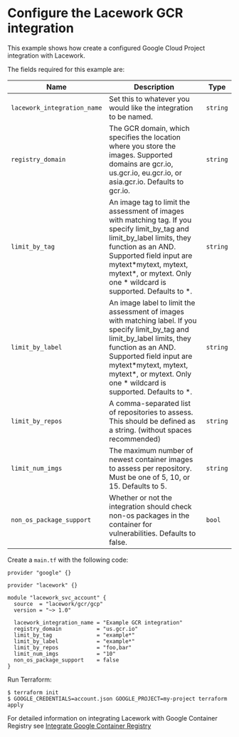 # Configure the Lacework GCR integration

This example shows how create a configured Google Cloud Project integration with Lacework.

The fields required for this example are:

| Name | Description | Type |
|------|-------------|------|
| `lacework_integration_name` | Set this to whatever you would like the integration to be named. | `string` |
| `registry_domain` | The GCR domain, which specifies the location where you store the images. Supported domains are gcr.io, us.gcr.io, eu.gcr.io, or asia.gcr.io. Defaults to gcr.io. | `string` |
| `limit_by_tag` | An image tag to limit the assessment of images with matching tag. If you specify limit_by_tag and limit_by_label limits, they function as an AND. Supported field input are mytext\*mytext, mytext, mytext\*, or mytext. Only one \* wildcard is supported. Defaults to \*. | `string` |
| `limit_by_label` | An image label to limit the assessment of images with matching label. If you specify limit_by_tag and limit_by_label limits, they function as an AND. Supported field input are mytext\*mytext, mytext, mytext\*, or mytext. Only one \* wildcard is supported. Defaults to \*. | `string` |
| `limit_by_repos` | A comma-separated list of repositories to assess. This should be defined as a string. (without spaces recommended) | `string` |
| `limit_num_imgs` | The maximum number of newest container images to assess per repository. Must be one of 5, 10, or 15. Defaults to 5. | `string` |
| `non_os_package_support` |Whether or not the integration should check non-os packages in the container for vulnerabilities. Defaults to false. | `bool` |


Create a `main.tf` with the following code:

```hcl
provider "google" {}

provider "lacework" {}

module "lacework_svc_account" {
  source  = "lacework/gcr/gcp"
  version = "~> 1.0"
  
  lacework_integration_name = "Example GCR integration"
  registry_domain           = "us.gcr.io"
  limit_by_tag              = "example*"
  limit_by_label            = "example*"
  limit_by_repos            = "foo,bar"
  limit_num_imgs            = "10"
  non_os_package_support    = false
}
```

Run Terraform:
```
$ terraform init
$ GOOGLE_CREDENTIALS=account.json GOOGLE_PROJECT=my-project terraform apply
```

For detailed information on integrating Lacework with Google Container Registry see [Integrate Google Container Registry](https://support.lacework.com/hc/en-us/articles/360047770014-Integrate-Google-Container-Registry)
